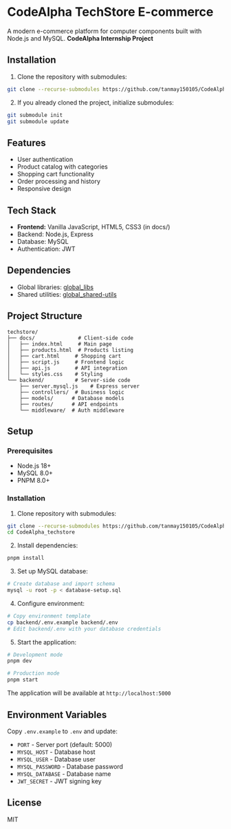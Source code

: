 # CodeAlpha TechStore E-commerce

A modern e-commerce platform for computer components built with Node.js and MySQL.
**CodeAlpha Internship Project**

## Installation

1. Clone the repository with submodules:
```bash
git clone --recurse-submodules https://github.com/tanmay150105/CodeAlpha_techstore.git
```

2. If you already cloned the project, initialize submodules:
```bash
git submodule init
git submodule update
```

## Features
- User authentication
- Product catalog with categories
- Shopping cart functionality
- Order processing and history
- Responsive design

## Tech Stack
- **Frontend:** Vanilla JavaScript, HTML5, CSS3 (in docs/)
- Backend: Node.js, Express
- Database: MySQL
- Authentication: JWT

## Dependencies
- Global libraries: [global_libs](https://github.com/tanmay150105/global_libs)
- Shared utilities: [global_shared-utils](https://github.com/tanmay150105/global_shared-utils)

## Project Structure
```
techstore/
├── docs/              # Client-side code
│   ├── index.html     # Main page
│   ├── products.html  # Products listing
│   ├── cart.html     # Shopping cart
│   ├── script.js     # Frontend logic
│   ├── api.js        # API integration
│   └── styles.css    # Styling
└── backend/          # Server-side code
    ├── server.mysql.js    # Express server
    ├── controllers/  # Business logic
    ├── models/      # Database models
    ├── routes/      # API endpoints
    └── middleware/  # Auth middleware
```

## Setup

### Prerequisites
- Node.js 18+ 
- MySQL 8.0+
- PNPM 8.0+

### Installation
1. Clone repository with submodules:
```bash
git clone --recurse-submodules https://github.com/tanmay150105/CodeAlpha_techstore.git
cd CodeAlpha_techstore
```

2. Install dependencies:
```bash
pnpm install
```

3. Set up MySQL database:
```bash
# Create database and import schema
mysql -u root -p < database-setup.sql
```

4. Configure environment:
```bash
# Copy environment template
cp backend/.env.example backend/.env
# Edit backend/.env with your database credentials
```

5. Start the application:
```bash
# Development mode
pnpm dev

# Production mode  
pnpm start
```

The application will be available at `http://localhost:5000`

## Environment Variables
Copy `.env.example` to `.env` and update:
- `PORT` - Server port (default: 5000)
- `MYSQL_HOST` - Database host
- `MYSQL_USER` - Database user
- `MYSQL_PASSWORD` - Database password
- `MYSQL_DATABASE` - Database name
- `JWT_SECRET` - JWT signing key

## License
MIT